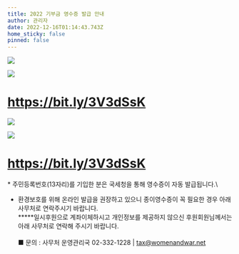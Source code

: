 ```yaml
---
title: 2022 기부금 영수증 발급 안내
author: 관리자
date: 2022-12-16T01:14:43.743Z
home_sticky: false
pinned: false
---
```

![](/img/e1.2_기부금-발급-안내-5-_이미지_연대운동국_백지윤_221215_최종_한시.png)

![](/img/221215_기부금영수증발급-003.png)

# <https://bit.ly/3V3dSsK>





![](/img/e1.2_기부금-발급-안내-3-_이미지_연대운동국_백지윤_221215_최종_한시.png)

![](/img/221215_기부금영수증발급-006.png)

# <https://bit.ly/3V3dSsK>







\* 주민등록번호(13자리)를 기입한 분은 국세청을 통해 영수증이 자동 발급됩니다.\

* 환경보호를 위해 온라인 발급을 권장하고 있으니 종이영수증이 꼭 필요한 경우 아래 사무처로 연락주시기 바랍니다.\
  **\***일시후원으로 계좌이체하시고 개인정보를 제공하지 않으신 후원회원님께서는 아래 사무처로 연락해 주시기 바랍니다.\
  \
  ■ 문의 : 사무처 운영관리국 02-332-1228 | tax@womenandwar.net
